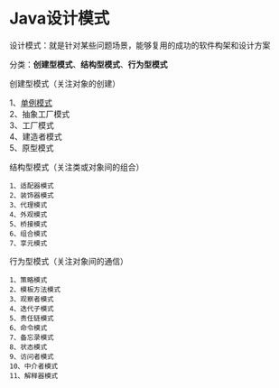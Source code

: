 # Java设计模式

设计模式：就是针对某些问题场景，能够复用的成功的软件构架和设计方案

分类：**创建型模式**、**结构型模式**、**行为型模式**

创建型模式（关注对象的创建）   

1、[单例模式](https://github.com/KDDGit/JAVA/blob/master/Singleton)      
2、抽象工厂模式    
3、工厂模式    
4、建造者模式   
5、原型模式      

结构型模式（关注类或对象间的组合）

    1、适配器模式
    2、装饰器模式
    3、代理模式
    4、外观模式
    5、桥接模式
    6、组合模式
    7、享元模式

行为型模式（关注对象间的通信）

    1、策略模式
    2、模板方法模式
    3、观察者模式
    4、迭代子模式
    5、责任链模式
    6、命令模式
    7、备忘录模式
    8、状态模式
    9、访问者模式
    10、中介者模式
    11、解释器模式




